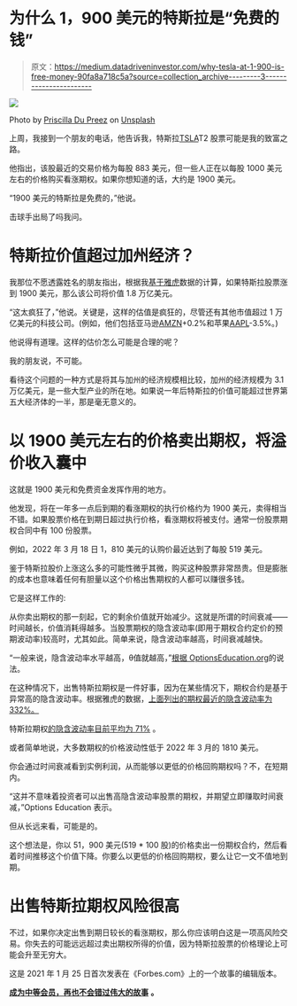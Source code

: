 # 为什么 1，900 美元的特斯拉是“免费的钱”

> 原文：<https://medium.datadriveninvestor.com/why-tesla-at-1-900-is-free-money-90fa8a718c5a?source=collection_archive---------3----------------------->

![](img/644847abdaa385e2e9bede85c1e3a3bb.png)

Photo by [Priscilla Du Preez](https://unsplash.com/@priscilladupreez?utm_source=unsplash&utm_medium=referral&utm_content=creditCopyText) on [Unsplash](https://unsplash.com/s/photos/tesla?utm_source=unsplash&utm_medium=referral&utm_content=creditCopyText)

上周，我接到一个朋友的电话，他告诉我，特斯拉[TSLA](https://www.forbes.com/companies/tesla)T2 股票可能是我的致富之路。

他指出，该股最近的交易价格为每股 883 美元，但一些人正在以每股 1000 美元左右的价格购买看涨期权。如果你想知道的话，大约是 1900 美元。

“1900 美元的特斯拉是免费的，”他说。

击球手出局了吗我问。

# 特斯拉价值超过加州经济？

我那位不愿透露姓名的朋友指出，根据我[基于雅虎](https://uk.finance.yahoo.com/quote/TSLA?p=TSLA&.tsrc=fin-srch)数据的计算，如果特斯拉股票涨到 1900 美元，那么该公司将价值 1.8 万亿美元。

“这太疯狂了，”他说。关键是，这样的估值是疯狂的，尽管还有其他市值超过 1 万亿美元的科技公司。(例如，他们包括亚马逊[AMZN](https://www.forbes.com/companies/amazon)+0.2%和苹果[AAPL](https://www.forbes.com/companies/apple)-3.5%。)

他说得有道理。这样的估价怎么可能是合理的呢？

我的朋友说，不可能。

看待这个问题的一种方式是将其与加州的经济规模相比较，加州的经济规模为 3.1 万亿美元，是一些大型产业的所在地。如果说一年后特斯拉的价值可能超过世界第五大经济体的一半，那是毫无意义的。

# 以 1900 美元左右的价格卖出期权，将溢价收入囊中

这就是 1900 美元和免费资金发挥作用的地方。

他发现，将在一年多一点后到期的看涨期权的执行价格约为 1900 美元，卖得相当不错。如果股票价格在到期日超过执行价格，看涨期权将被支付。通常一份股票期权合同中有 100 份股票。

例如，2022 年 3 月 18 日 1，810 美元的认购价最近达到了每股 519 美元。

鉴于特斯拉股价上涨这么多的可能性微乎其微，购买这种股票非常昂贵。但是膨胀的成本也意味着任何有胆量以这个价格出售期权的人都可以赚很多钱。

它是这样工作的:

从你卖出期权的那一刻起，它的剩余价值就开始减少。这就是所谓的时间衰减——时间越长，价值消耗得越多。当股票期权的隐含波动率(即用于期权合约定价的预期波动率)较高时，尤其如此。简单来说，隐含波动率越高，时间衰减越快。

“一般来说，隐含波动率水平越高，θ值就越高，”[根据 OptionsEducation.org](https://www.optionseducation.org/advancedconcepts/theta)的说法。

在这种情况下，出售特斯拉期权是一件好事，因为在某些情况下，期权合约是基于异常高的隐含波动率。根据雅虎的数据，[上面列出的期权最近的隐含波动率为 332%。](https://finance.yahoo.com/quote/TSLA/options?p=TSLA&date=1647561600)

特斯拉期权[的隐含波动率目前平均为 71%](https://www.alphaquery.com/stock/TSLA/volatility-option-statistics/30-day/iv-mean) 。

或者简单地说，大多数期权的价格波动性低于 2022 年 3 月的 1810 美元。

你会通过时间衰减看到实例利润，从而能够以更低的价格回购期权吗？不，在短期内。

“这并不意味着投资者可以出售高隐含波动率股票的期权，并期望立即赚取时间衰减，”Options Education 表示。

但从长远来看，可能是的。

这个想法是，你以 51，900 美元(519 * 100 股)的价格卖出一份期权合约，然后看着时间推移这个价值下降。你要么以更低的价格回购期权，要么让它一文不值地到期。

# 出售特斯拉期权风险很高

不过，如果你决定出售到期日较长的看涨期权，那么你应该明白这是一项高风险交易。你失去的可能远远超过卖出期权所得的价值，因为特斯拉股票的价格理论上可能会升至无穷大。

这是 2021 年 1 月 25 日首次发表在《Forbes.com》上的一个故事的编辑版本。

[**成为中等会员，再也不会错过伟大的故事**](https://medium.com/@simonconstable/membership) **。**